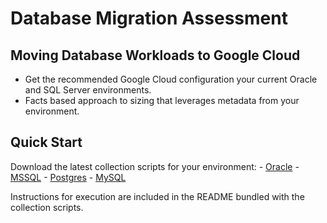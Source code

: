 # Database Migration Assessment

## Moving Database Workloads to Google Cloud

- Get the recommended Google Cloud configuration your current Oracle and SQL Server environments.
- Facts based approach to sizing that leverages metadata from your environment.

## Quick Start

Download the latest collection scripts for your environment:
    - [Oracle](https://github.com/GoogleCloudPlatform/database-assessment/releases/latest/download/db-migration-assessment-collection-scripts-oracle.zip)
    - [MSSQL](https://github.com/GoogleCloudPlatform/database-assessment/releases/latest/download/db-migration-assessment-collection-scripts-mssql.zip)
    - [Postgres](https://github.com/GoogleCloudPlatform/database-assessment/releases/latest/download/db-migration-assessment-collection-scripts-postgres.zip)
    - [MySQL](https://github.com/GoogleCloudPlatform/database-assessment/releases/latest/download/db-migration-assessment-collection-scripts-mysql.zip)


Instructions for execution are included in the README bundled with the collection scripts.
